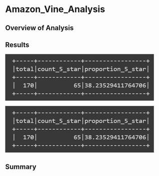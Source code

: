 # Amazon_Vine_Analysis

## Overview of Analysis


## Results

![This is an image](https://github.com/mmstrouth/Amazon_Vine_Analysis/blob/df41fd56be71c5a642086fb2fa38eb3a9c873cb4/paid_proportion.png)

![This is an image](https://github.com/mmstrouth/Amazon_Vine_Analysis/blob/8a8184afaec70978ae6dfbfc910297fcc593420a/paid_proportion.png)


## Summary
